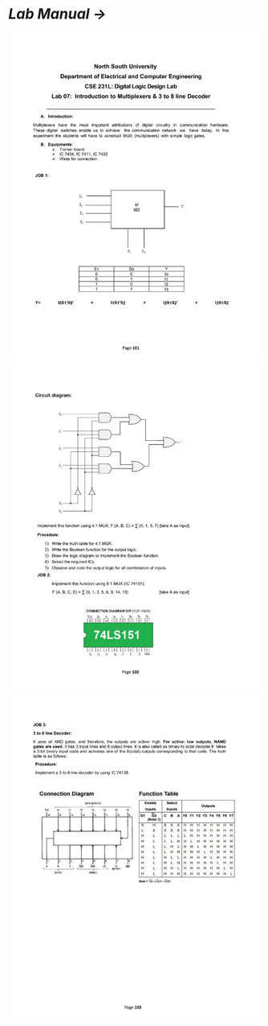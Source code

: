 # *Lab Manual →*

<img src="PNGs/Lab_07 - Introduction to Multiplexers & 3 to 8 line Decoder-1.png">
<img src="PNGs/Lab_07 - Introduction to Multiplexers & 3 to 8 line Decoder-2.png">
<img src="PNGs/Lab_07 - Introduction to Multiplexers & 3 to 8 line Decoder-3.png">

